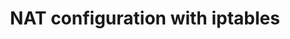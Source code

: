 ---
menu:
  sidebar:
    identifier: Configuracion_NAT_con_iptables
    name: NAT with iptables
    parent: servicios
    weight: 0
title: NAT configuration with iptables
---
